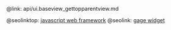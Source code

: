 @link: api/ui.baseview_gettopparentview.md

@seolinktop: [javascript web framework](https://webix.com)
@seolink: [gage widget](https://webix.com/widget/gage/)